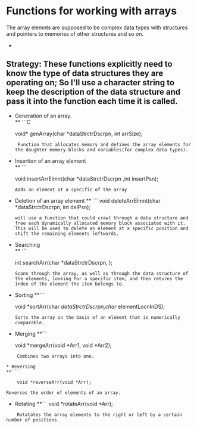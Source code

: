 # Functions for working with arrays  

The array elemnts are supposed to be complex data types with structures and pointers to memories of other structures and so on.  

-
Strategy: These functions explicitly need to know the type of data structures they are operating on; So I'll use a character string to keep the description of the data structure and pass it into the function each time it is called.  
-
* Generation of an array.  
**  ```C

    void* genArray(char *dataStrctrDscrpn, int arrSize);
    ```  
     Function that allocates memory and defines the array elements for the daughter memory blocks and variables(for complex data types).   

* Insertion of an array element  
**  ```

    void insertArrElmnt(char *dataStrctrDscrpn ,int insertPsn);
    ```
    Adds an element at a specific of the array  

* Deletion of an array element
**   ```
    void deleteArrElmnt(char *dataStrctrDscrpn, int delPsn);
    ```
    will use a function that could crawl through a data structure and free each dynamically allocated memory block associated with it.  
    This will be used to delete an element at a specific position and shift the remaining elements leftwards.  

* Searching  
** ```

    int searchArr(char *dataStrctrDscrpn, );
    ```
    Scans through the array, as well as through the data structure of the elements, looking for a specific item, and then returns the index of the element the item belongs to.  

* Sorting
**```

    void *sortArr(char *dataStrctrDscrpn,char* elementLocnInDS);
    ```
    Sorts the array on the basis of an element that is numerically comparable.  

* Merging
**```
    
    void *mergeArr(void *Arr1, void *Arr2);
```
    Combines two arrays into one.

* Reversing
**```

    void *reverseArr(void *Arr);
```
    Reverses the order of elements of an array.  

* Rotating
**```
    void *rotateArr(void *Arr);
```
    Rotatates the array elements to the right or left by a certain number of positions


